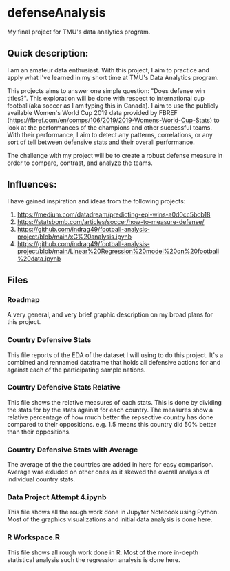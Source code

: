 # defenseAnalysis
My final project for TMU's data analytics program. 

## Quick description:
I am an amateur data enthusiast. With this project, I aim to practice and apply what I've learned in my short time at TMU's Data Analytics program.

This projects aims to answer one simple question: "Does defense win titles?". 
This exploration will be done with respect to international cup football(aka soccer as I am typing this in Canada). 
I aim to use the publicly available Women's World Cup 2019 data provided by FBREF (https://fbref.com/en/comps/106/2019/2019-Womens-World-Cup-Stats) to look at the performances of the champions and other successful teams. With their performance, I aim to detect any patterns, correlations, or any sort of tell between defensive stats and their overall performance. 

The challenge with my project will be to create a robust defense measure in order to compare, contrast, and analyze the teams. 

## Influences:
I have gained inspiration and ideas from the following projects: 
1. https://medium.com/datadream/predicting-epl-wins-a0d0cc5bcb18
2. https://statsbomb.com/articles/soccer/how-to-measure-defense/
3. https://github.com/indrag49/football-analysis-project/blob/main/xG%20analysis.ipynb
4. https://github.com/indrag49/football-analysis-project/blob/main/Linear%20Regression%20model%20on%20football%20data.ipynb

## Files

### Roadmap
A very general, and very brief graphic description on my broad plans for this project. 

### Country Defensive Stats
This file reports of the EDA of the dataset I will using to do this project. 
It's a combined and rennamed dataframe that holds all defensive actions for and against each of the participating sample nations. 

### Country Defensive Stats Relative
This file shows the relative measures of each stats. This is done by dividing the stats for by the stats against for each country. 
The measures show a relative percentage of how much better the repsective country has done compared to their oppositions. 
e.g. 1.5 means this country did 50% better than their oppositions. 

### Country Defensive Stats with Average
The average of the the countries are added in here for easy comparison. Average was exluded on other ones as it skewed the overall analysis of individual 
country stats. 

### Data Project Attempt 4.ipynb
This file shows all the rough work done in Jupyter Notebook using Python. Most of the graphics visualizations and initial data analysis is done here. 

### R Workspace.R
This file shows all rough work done in R. Most of the more in-depth statistical analysis such the regression analysis is done here. 
